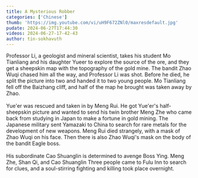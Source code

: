 ```yaml
---
title: A Mysterious Robber
categories: ['Chinese']
thumb: 'https://img.youtube.com/vi/uH9F672ZNl0/maxresdefault.jpg'
pudate: 2024-06-27T17:44:30
videos: 2024-06-27-17-42-43
author: tin-sokhavuth
---
```

Professor Li, a geologist and mineral scientist, takes his student Mo Tianliang and his daughter Yueer to explore the source of the ore, and they get a sheepskin map with the topography of the gold mine. The bandit Zhao Wuqi chased him all the way, and Professor Li was shot. Before he died, he split the picture into two and handed it to two young people. Mo Tianliang fell off the Baizhang cliff, and half of the map he brought was taken away by Zhao.
<br/><br/>
Yue'er was rescued and taken in by Meng Rui. He got Yue'er's half-sheepskin picture and wanted to send his twin brother Meng Zhe who came back from studying in Japan to make a fortune in gold mining. The Japanese military sent Yamazaki to China to search for rare metals for the development of new weapons. Meng Rui died strangely, with a mask of Zhao Wuqi on his face. Then there is also Zhao Wuqi's mask on the body of the bandit Eagle boss.
<br/><br/>
His subordinate Cao Shuanglin is determined to avenge Boss Ying. Meng Zhe, Shan Qi, and Cao Shuanglin Three people came to Fulu Inn to search for clues, and a soul-stirring fighting and killing took place overnight.